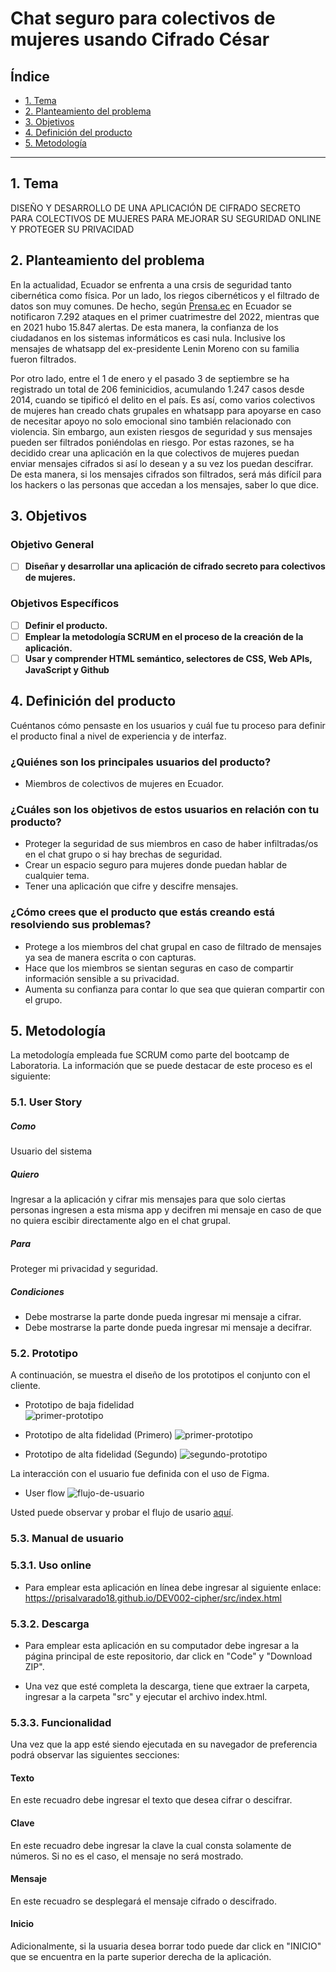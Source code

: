 # Chat seguro para colectivos de mujeres usando Cifrado César

## Índice

* [1. Tema](#1-tema)
* [2. Planteamiento del problema](#2-planteamiento-del-problema)
* [3. Objetivos](#3-objetivos)
* [4. Definición del producto](#4-definición-del-producto)
* [5. Metodología](#5-metodología)

***

## 1. Tema
DISEÑO Y DESARROLLO DE UNA APLICACIÓN DE CIFRADO SECRETO PARA COLECTIVOS DE MUJERES PARA MEJORAR SU SEGURIDAD ONLINE Y PROTEGER SU PRIVACIDAD

## 2. Planteamiento del problema

En la actualidad, Ecuador se enfrenta a una crsis de seguridad tanto cibernética como física. Por un lado,
los riegos cibernéticos y el filtrado de datos son muy comunes. De hecho, según [Prensa.ec](https://prensa.ec/2022/06/22/ecuador-es-uno-de-los-paises-mas-vulnerables-para-los-ciberdelincuentes/#:~:text=En%20Ecuador%2C%20de%20acuerdo%20con,demuestra%20que%20desde%20el%20primer) 
en Ecuador se notificaron 7.292 ataques en el primer cuatrimestre del 2022, mientras que en 2021 hubo 15.847 alertas. De esta manera, la confianza de los ciudadanos en los sistemas informáticos es casi nula. Inclusive
los mensajes de whatsapp del ex-presidente Lenin Moreno con su familia fueron filtrados. 

Por otro lado, entre el 1 de enero y el pasado 3 de septiembre se ha registrado un total de 206 feminicidios, acumulando 1.247 casos desde 2014, cuando se tipificó el delito en el país. Es así, como varios colectivos de mujeres han creado chats grupales en whatsapp para apoyarse en caso de necesitar apoyo no solo emocional sino también relacionado con violencia. Sin embargo, aun existen riesgos de seguridad y sus mensajes pueden ser filtrados poniéndolas en riesgo. Por estas razones, se ha decidido crear una aplicación en la que colectivos de mujeres puedan enviar mensajes cifrados si así lo desean y a su vez los puedan descifrar. De esta manera, si los mensajes cifrados son filtrados, será más difícil para los hackers o las personas que accedan a los mensajes, saber lo que dice.

## 3. Objetivos
### Objetivo General
- [ ] **Diseñar y desarrollar una aplicación de cifrado secreto para colectivos de mujeres.**

### Objetivos Específicos
- [ ] **Definir el producto.**
- [ ] **Emplear la metodología SCRUM en el proceso de la creación de la aplicación.**
- [ ] **Usar y comprender HTML semántico, selectores de CSS, Web APIs, JavaScript y Github**

## 4. Definición del producto
Cuéntanos cómo pensaste en los usuarios y cuál fue tu proceso para definir el producto final a nivel de experiencia y de interfaz.

### ¿Quiénes son los principales usuarios del producto?
* Miembros de colectivos de mujeres en Ecuador.

### ¿Cuáles son los objetivos de estos usuarios en relación con tu producto?
* Proteger la seguridad de sus miembros en caso de haber infiltradas/os en el chat grupo o si hay brechas de seguridad. 
* Crear un espacio seguro para mujeres donde puedan hablar de cualquier tema.
* Tener una aplicación que cifre y descifre mensajes.

### ¿Cómo crees que el producto que estás creando está resolviendo sus problemas?
* Protege a los miembros del chat grupal en caso de filtrado de mensajes ya sea de manera escrita o con capturas.
* Hace que los miembros se sientan seguras en caso de compartir información sensible a su privacidad.
* Aumenta su confianza para contar lo que sea que quieran compartir con el grupo. 

## 5. Metodología
La metodología empleada fue SCRUM como parte del bootcamp de Laboratoria. La información que se puede destacar de este proceso es el siguiente: 

### 5.1. User Story
##### Como
Usuario del sistema
##### Quiero 
Ingresar a la aplicación y cifrar mis mensajes para que solo ciertas personas ingresen a esta misma app y decifren mi mensaje en caso de que no quiera escibir directamente algo en el chat grupal.
##### Para 
Proteger mi privacidad y seguridad.
##### Condiciones
* Debe mostrarse la parte donde pueda ingresar mi mensaje a cifrar.
* Debe mostrarse la parte donde pueda ingresar mi mensaje a decifrar.


### 5.2. Prototipo
A continuación, se muestra el diseño de los prototipos el conjunto con el cliente.

* Prototipo de baja fidelidad <br/>
![primer-prototipo](./src/img/prototipo%20baja%20fidelidad.png)

* Prototipo de alta fidelidad (Primero)
![primer-prototipo](./src/img/prototipo-alta-fidelidad-primero.jpg)

* Prototipo de alta fidelidad (Segundo)
![segundo-prototipo](./src/img/prototipo-alta-fidelidad-segundo.jpg)

La interacción con el usuario fue definida con el uso de Figma.

* User flow
![flujo-de-usuario](./src/img/flujo-de-usuario.jpg)

Usted puede observar y probar el flujo de usario [aquí](https://www.figma.com/file/k8UIyB9IbwQ75jghEq3IP5/Cipher?node-id=0%3A1).

### 5.3. Manual de usuario
### 5.3.1. Uso online
* Para emplear esta aplicación en línea debe ingresar al siguiente enlace: https://prisalvarado18.github.io/DEV002-cipher/src/index.html

### 5.3.2. Descarga
* Para emplear esta aplicación en su computador debe ingresar a la página principal de este repositorio, dar click en "Code" y "Download ZIP". 

* Una vez que esté completa la descarga, tiene que extraer la carpeta, ingresar a la carpeta "src" y ejecutar el archivo index.html.

### 5.3.3. Funcionalidad 
Una vez que la app esté siendo ejecutada en su navegador de preferencia podrá observar las siguientes secciones:
#### Texto
En este recuadro debe ingresar el texto que desea cifrar o descifrar.
#### Clave
En este recuadro debe ingresar la clave la cual consta solamente de números. Si no es el caso, el mensaje no será mostrado.
#### Mensaje
En este recuadro se desplegará el mensaje cifrado o descifrado. 

#### Inicio
Adicionalmente, si la usuaria desea borrar todo puede dar click en "INICIO" que se encuentra en la parte superior derecha de la aplicación. 